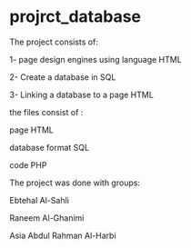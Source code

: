 # projrct_database
The project consists of:

1- page design engines using language HTML

2- Create a database in SQL

3- Linking a database to a page HTML

the files consist of :

page HTML

database format SQL

code PHP 

The project was done with groups:

Ebtehal Al-Sahli

Raneem Al-Ghanimi

Asia Abdul Rahman Al-Harbi
